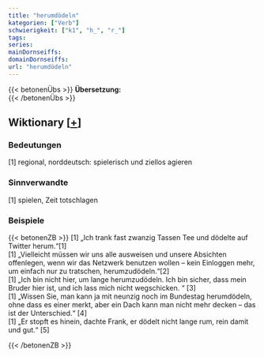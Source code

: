 ```yaml
---
title: "herumdödeln"
kategorien: ["Verb"]
schwierigkeit: ["k1", "h_", "r_"]
tags:
series:
mainDornseiffs:
domainDornseiffs:
url: "herumdödeln"
---
```


{{< betonenÜbs >}}
**Übersetzung:**  
{{< /betonenÜbs >}}

## Wiktionary [[+](https://de.wiktionary.org/wiki/herumdödeln)]

### Bedeutungen
[1] regional, norddeutsch: spielerisch und ziellos agieren  

### Sinnverwandte
[1] spielen, Zeit totschlagen  

### Beispiele
{{< betonenZB >}}
[1] „Ich trank fast zwanzig Tassen Tee und dödelte auf Twitter herum.“[1]  
[1] „Vielleicht müssen wir uns alle ausweisen und unsere Absichten offenlegen, wenn wir das Netzwerk benutzen wollen – kein Einloggen mehr, um einfach nur zu tratschen, herumzudödeln.“[2]  
[1] „Ich bin nicht hier, um lange herumzudödeln. Ich bin sicher, dass mein Bruder hier ist, und ich lass mich nicht wegschicken. “ [3]  
[1] „Wissen Sie, man kann ja mit neunzig noch im Bundestag herumdödeln, ohne dass es einer merkt, aber ein Dach kann man nicht mehr decken – das ist der Unterschied.“ [4]  
[1] „Er stopft es hinein, dachte Frank, er dödelt nicht lange rum, rein damit und gut.“ [5]  

{{< /betonenZB >}}

